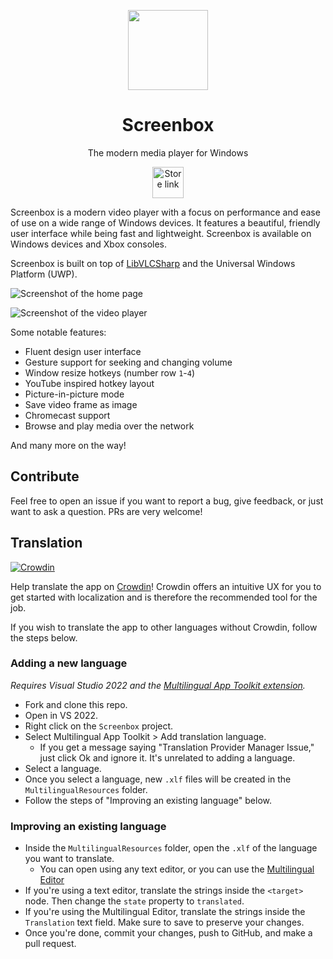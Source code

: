 <p align="center">
  <img width="128" align="center" src="https://user-images.githubusercontent.com/31434093/157200320-19a6a26e-c466-4d62-baae-6e2ff9fa4593.png">
</p>
<h1 align="center">
  Screenbox
</h1>
<p align="center">
  The modern media player for Windows
</p>
<p align="center">
  <a href='//www.microsoft.com/store/apps/9NTSNMSVCB5L?cid=storebadge&ocid=badge'>
    <picture>
      <source media="(prefers-color-scheme: dark)" srcset="https://get.microsoft.com/images/en-us%20light.svg">
      <source media="(prefers-color-scheme: light)" srcset="https://get.microsoft.com/images/en-us%20dark.svg">
      <img alt="Store link" src="https://get.microsoft.com/images/en-us%20dark.svg" height="50px">
    </picture>
  </a>
</p>

Screenbox is a modern video player with a focus on performance and ease of use on a wide range of Windows devices. It features a beautiful, friendly user interface while being fast and lightweight. Screenbox is available on Windows devices and Xbox consoles.

Screenbox is built on top of [LibVLCSharp](https://github.com/videolan/libvlcsharp) and the Universal Windows Platform (UWP).

![Screenshot of the home page](https://user-images.githubusercontent.com/31434093/226089502-0b82157d-8e48-408c-b501-6b6c17b8a584.png)

![Screenshot of the video player](https://user-images.githubusercontent.com/31434093/226089522-fc02208d-a7b5-4821-bb74-f48f79e9c813.png)

Some notable features:

- Fluent design user interface
- Gesture support for seeking and changing volume
- Window resize hotkeys (number row `1`-`4`)
- YouTube inspired hotkey layout
- Picture-in-picture mode
- Save video frame as image
- Chromecast support
- Browse and play media over the network

And many more on the way!

## Contribute

Feel free to open an issue if you want to report a bug, give feedback, or just want to ask a question. PRs are very welcome!

## Translation

[![Crowdin](https://badges.crowdin.net/screenbox/localized.svg)](https://crowdin.com/project/screenbox)

Help translate the app on [Crowdin](https://crowdin.com/project/screenbox)! Crowdin offers an intuitive UX for you to get started with localization and is therefore the recommended tool for the job.

If you wish to translate the app to other languages without Crowdin, follow the steps below.

### Adding a new language

*Requires Visual Studio 2022 and the [Multilingual App Toolkit extension](https://marketplace.visualstudio.com/items?itemName=dts-publisher.mat2022).*

- Fork and clone this repo.
- Open in VS 2022.
- Right click on the `Screenbox` project.
- Select Multilingual App Toolkit > Add translation language.
    - If you get a message saying "Translation Provider Manager Issue," just click Ok and ignore it. It's unrelated to adding a language.
- Select a language.
- Once you select a language, new `.xlf` files will be created in the `MultilingualResources` folder.
- Follow the steps of "Improving an existing language" below.

### Improving an existing language

- Inside the `MultilingualResources` folder, open the `.xlf` of the language you want to translate.
    - You can open using any text editor, or you can use the [Multilingual Editor](https://developer.microsoft.com/windows/develop/multilingual-app-toolkit)
- If you're using a text editor, translate the strings inside the `<target>` node. Then change the `state` property to `translated`.
- If you're using the Multilingual Editor, translate the strings inside the `Translation` text field. Make sure to save to preserve your changes.
- Once you're done, commit your changes, push to GitHub, and make a pull request.

